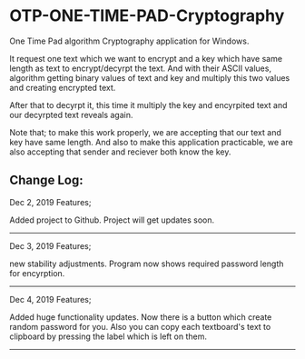 # OTP-ONE-TIME-PAD-Cryptography

One Time Pad algorithm Cryptography application for Windows.

It request one text which we want to encrypt and a key which have same length as text to encrypt/decyrpt the text. 
And with their ASCII values, algorithm getting binary values of text and key and multiply this two values and creating encrypted text.

After that to decyrpt it, this time it multiply the key and encyrpited text and our decyrpted text reveals again.

Note that; to make this work properly, we are accepting that our text and key have same length. And also to make this application practicable,
we are also accepting that sender and reciever both know the key.

Change Log:
-------------------------------
Dec 2, 2019 Features;

Added project to Github. Project will get updates soon.

-------------------------------
Dec 3, 2019 Features;

new stability adjustments. Program now shows required password length for encyrption.

-------------------------------
Dec 4, 2019 Features;

Added huge functionality updates. Now there is a button which create random password for you. Also you can copy each textboard's text to clipboard by pressing the label which is left on them.

-------------------------------
